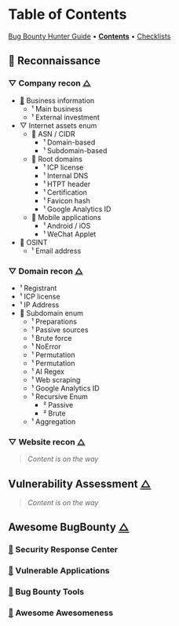 # Table of Contents

[Bug Bounty Hunter Guide](https://app.gitbook.com/o/EOc6S49gNX0wky8nj5si/s/dIwZJMkFd4Zza9vjuuJ7/) • [**Contents**](table-of-contents.md) • [Checklists](bug-bounty-checklists.md)

## 📁 Reconnaissance

### ▽ Company recon [△](table-of-contents.md#reconnaissance)

* [📄](../reconnaissance/business-info-gathering.md) Business information
  * ¹ Main business
  * ¹ External investment
* ▽ Internet assets enum
  * 📄 ASN / CIDR
    * ¹ Domain-based
    * ¹ Subdomain-based
  * 📄 Root domains
    * ¹ ICP license
    * ¹ Internal DNS
    * ¹ HTPT header
    * ¹ Certification
    * ¹ Favicon hash
    * ¹ Google Analytics ID
  * 📄 Mobile applications
    * ¹ Android / iOS
    * ¹ WeChat Applet
* 📄 OSINT
  * ¹  Email address

### ▽ Domain recon [△](table-of-contents.md#reconnaissance)

* ¹ Registrant
* ¹ ICP license
* ¹ IP Address
* 📄 Subdomain  enum
  * ¹ Preparations
  * ¹ Passive sources
  * ¹ Brute force
  * ¹ NoError
  * ¹  Permutation
  * ¹  Permutation
  * ¹  AI Regex
  * ¹  Web scraping
  * ¹  Google Analytics ID
  * ¹ Recursive Enum
    * ² Passive
    * ² Brute
  * ¹ Aggregation

### ▽ Website recon [△](table-of-contents.md#reconnaissance)

> _Content is on the way_

## Vulnerability Assessment [△](table-of-contents.md#reconnaissance)

> _Content is on the way_

## Awesome BugBounty [△](table-of-contents.md#reconnaissance)

### [📄](../awesome-bugbounty/security-response-center.md) Security Response Center

### [📄](../awesome-bugbounty/vulnerable-applications.md) Vulnerable Applications

### [📄](../awesome-bugbounty/bug-bounty-tools.md) Bug Bounty Tools

### [📄](../awesome-bugbounty/awesome-awesomeness.md) Awesome Awesomeness
